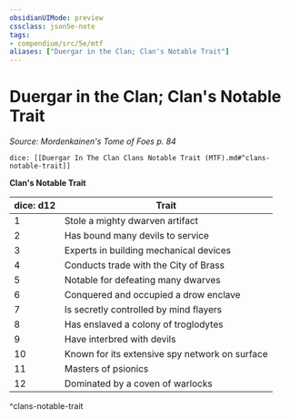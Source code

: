 ```yaml
---
obsidianUIMode: preview
cssclass: json5e-note
tags:
- compendium/src/5e/mtf
aliases: ["Duergar in the Clan; Clan's Notable Trait"]
---
```

# Duergar in the Clan; Clan's Notable Trait
*Source: Mordenkainen's Tome of Foes p. 84* 

`dice: [[Duergar In The Clan Clans Notable Trait (MTF).md#^clans-notable-trait]]`

**Clan's Notable Trait**

| dice: d12 | Trait |
|-----------|-------|
| 1 | Stole a mighty dwarven artifact |
| 2 | Has bound many devils to service |
| 3 | Experts in building mechanical devices |
| 4 | Conducts trade with the City of Brass |
| 5 | Notable for defeating many dwarves |
| 6 | Conquered and occupied a drow enclave |
| 7 | Is secretly controlled by mind flayers |
| 8 | Has enslaved a colony of troglodytes |
| 9 | Have interbred with devils |
| 10 | Known for its extensive spy network on surface |
| 11 | Masters of psionics |
| 12 | Dominated by a coven of warlocks |
^clans-notable-trait